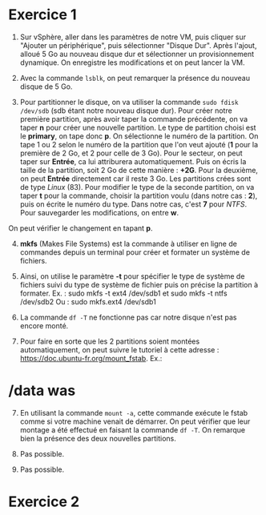 # Exercice 1

1. Sur vSphère, aller dans les paramètres de notre VM, puis cliquer sur "Ajouter un périphérique", puis sélectionner "Disque Dur". Après l'ajout, alloué 5 Go au nouveau disque dur et sélectionner un provisionnement dynamique. On enregistre les modifications et on peut lancer la VM.

2. Avec la commande ``lsblk``, on peut remarquer la présence du nouveau disque de 5 Go.

3. Pour partitionner le disque, on va utiliser la commande ``sudo fdisk /dev/sdb`` (sdb étant notre nouveau disque dur).
Pour créer notre première partition, après avoir taper la commande précédente, on va taper **n** pour créer une nouvelle partition. Le type de partition choisi est le **primary**, on tape donc **p**. On sélectionne le numéro de la partition. On tape 1 ou 2 selon le numéro de la partition que l'on veut ajouté (**1** pour la première de 2 Go, et 2 pour celle de 3 Go). Pour le secteur, on peut taper sur **Entrée**, ca lui attriburera automatiquement. Puis on écris la taille de la partition, soit 2 Go de cette manière : **+2G**. Pour la deuxième, on peut **Entrée** directement car il reste 3 Go.
Les partitions crées sont de type *Linux* (83). Pour modifier le type de la seconde partition, on va taper **t** pour la commande, choisir la partition voulu (dans notre cas : **2**), puis on écrite le numéro du type. Dans notre cas, c'est **7** pour *NTFS*. Pour sauvegarder les modifications, on entre **w**.

On peut vérifier le changement en tapant **p**.

4. **mkfs** (Makes File Systems) est la commande à utiliser en ligne de commandes depuis un terminal pour créer et formater un système de fichiers.
5. Ainsi, on utilise le paramètre **-t** pour spécifier le type de système de fichiers suivi du type de système de fichier puis on précise la partition à formater.
Ex. : sudo mkfs -t ext4 /dev/sdb1 et sudo mkfs -t ntfs /dev/sdb2
Ou : sudo mkfs.ext4 /dev/sdb1

5. La commande ``df -T`` ne fonctionne pas car notre disque n'est pas encore monté.

6. Pour faire en sorte que les 2 partitions soient montées automatiquement, on peut suivre le tutoriel à cette adresse : https://doc.ubuntu-fr.org/mount_fstab.
Ex.:
# /data was 
7. En utilisant la commande ``mount -a``, cette commande exécute le fstab comme si votre machine venait de démarrer. On peut vérifier que leur montage a été effectué en faisant la commande ``df -T``. On remarque bien la présence des deux nouvelles partitions.

8. Pas possible.

9. Pas possible.

# Exercice 2

